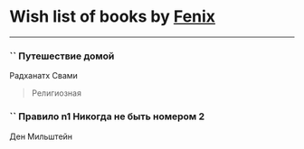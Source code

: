 # Wish list of books by [Fenix](https://plus.google.com/u/0/111367585493471720963/)
---

### `` Путешествие домой
Радханатх Свами
> Религиозная

### `` Правило  n1   Никогда не быть номером 2
Ден Мильштейн

